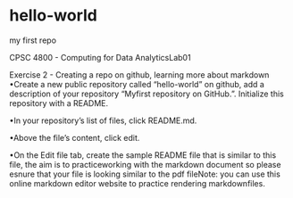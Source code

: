 # hello-world
my first repo

CPSC 4800 - Computing for Data AnalyticsLab01

Exercise 2 - Creating a repo on github, learning more about markdown
•Create a new public repository called “hello-world” on github, add a description of your repository “Myfirst repository on GitHub.”. Initialize this repository with a README.

•In your repository’s list of files, click README.md.

•Above the file’s content, click edit.

•On the Edit file tab, create the sample README file that is similar to this file, the aim is to practiceworking with the markdown document so please esnure that your file is looking similar to the pdf fileNote: you can use this online markdown editor website to practice rendering markdownfiles.
